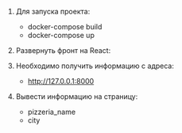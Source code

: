 1. Для запуска проекта:
    - docker-compose build 
    - docker-compose up
    
2. Развернуть фронт на React:

3. Необходимо получить информацию с адреса: 
    - http://127.0.0.1:8000
    
4. Вывести информацию на страницу:
    - pizzeria_name
    - city
